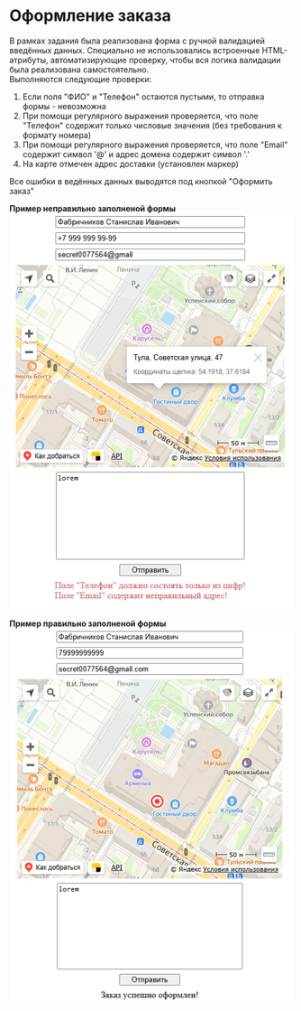 # Оформление заказа

В рамках задания была реализована форма с ручной валидацией введённых данных. Специально не использовались встроенные HTML-атрибуты, автоматизирующие проверку, чтобы вся логика валидации была реализована самостоятельно.  
Выполняются следующие проверки:   
1. Если поля "ФИО" и "Телефон" остаются пустыми, то отправка формы - невозможна
2. При помощи регулярного выражения проверяется, что поле "Телефон" содержит только числовые значения (без требования к формату номера)
3. При помощи регулярного выражения проверяется, что поле "Email" содержит символ '@' и адрес домена содержит символ '.'    
4. На карте отмечен адрес доставки (установлен маркер)  

Все ошибки в ведённых данных выводятся под кнопкой "Оформить заказ"

**Пример неправильно заполненой формы**
![alt text](/src/JS_task21.png)  

**Пример правильно заполненой формы**
![alt text](/src/JS_task22.png)